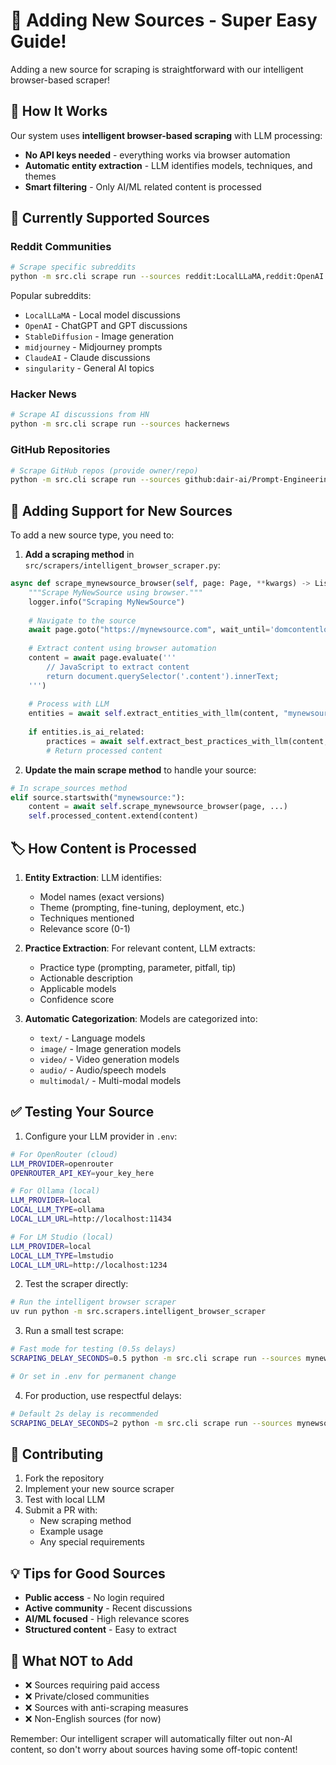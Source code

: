 # 🚀 Adding New Sources - Super Easy Guide!

Adding a new source for scraping is straightforward with our intelligent browser-based scraper!

## 🎯 How It Works

Our system uses **intelligent browser-based scraping** with LLM processing:
- **No API keys needed** - everything works via browser automation
- **Automatic entity extraction** - LLM identifies models, techniques, and themes
- **Smart filtering** - Only AI/ML related content is processed

## 📝 Currently Supported Sources

### Reddit Communities
```bash
# Scrape specific subreddits
python -m src.cli scrape run --sources reddit:LocalLLaMA,reddit:OpenAI
```

Popular subreddits:
- `LocalLLaMA` - Local model discussions
- `OpenAI` - ChatGPT and GPT discussions  
- `StableDiffusion` - Image generation
- `midjourney` - Midjourney prompts
- `ClaudeAI` - Claude discussions
- `singularity` - General AI topics

### Hacker News
```bash
# Scrape AI discussions from HN
python -m src.cli scrape run --sources hackernews
```

### GitHub Repositories
```bash
# Scrape GitHub repos (provide owner/repo)
python -m src.cli scrape run --sources github:dair-ai/Prompt-Engineering-Guide
```

## 🚀 Adding Support for New Sources

To add a new source type, you need to:

1. **Add a scraping method** in `src/scrapers/intelligent_browser_scraper.py`:

```python
async def scrape_mynewsource_browser(self, page: Page, **kwargs) -> List[ProcessedContent]:
    """Scrape MyNewSource using browser."""
    logger.info("Scraping MyNewSource")
    
    # Navigate to the source
    await page.goto("https://mynewsource.com", wait_until='domcontentloaded')
    
    # Extract content using browser automation
    content = await page.evaluate('''
        // JavaScript to extract content
        return document.querySelector('.content').innerText;
    ''')
    
    # Process with LLM
    entities = await self.extract_entities_with_llm(content, "mynewsource")
    
    if entities.is_ai_related:
        practices = await self.extract_best_practices_with_llm(content, entities)
        # Return processed content
```

2. **Update the main scrape method** to handle your source:

```python
# In scrape_sources method
elif source.startswith("mynewsource:"):
    content = await self.scrape_mynewsource_browser(page, ...)
    self.processed_content.extend(content)
```

## 🏷️ How Content is Processed

1. **Entity Extraction**: LLM identifies:
   - Model names (exact versions)
   - Theme (prompting, fine-tuning, deployment, etc.)
   - Techniques mentioned
   - Relevance score (0-1)

2. **Practice Extraction**: For relevant content, LLM extracts:
   - Practice type (prompting, parameter, pitfall, tip)
   - Actionable description
   - Applicable models
   - Confidence score

3. **Automatic Categorization**: Models are categorized into:
   - `text/` - Language models
   - `image/` - Image generation models
   - `video/` - Video generation models
   - `audio/` - Audio/speech models
   - `multimodal/` - Multi-modal models

## ✅ Testing Your Source

1. Configure your LLM provider in `.env`:
```bash
# For OpenRouter (cloud)
LLM_PROVIDER=openrouter
OPENROUTER_API_KEY=your_key_here

# For Ollama (local)
LLM_PROVIDER=local
LOCAL_LLM_TYPE=ollama
LOCAL_LLM_URL=http://localhost:11434

# For LM Studio (local)
LLM_PROVIDER=local
LOCAL_LLM_TYPE=lmstudio
LOCAL_LLM_URL=http://localhost:1234
```

2. Test the scraper directly:
```bash
# Run the intelligent browser scraper
uv run python -m src.scrapers.intelligent_browser_scraper
```

3. Run a small test scrape:
```bash
# Fast mode for testing (0.5s delays)
SCRAPING_DELAY_SECONDS=0.5 python -m src.cli scrape run --sources mynewsource:test --limit 5

# Or set in .env for permanent change
```

4. For production, use respectful delays:
```bash
# Default 2s delay is recommended
SCRAPING_DELAY_SECONDS=2 python -m src.cli scrape run --sources mynewsource:live
```

## 🤝 Contributing

1. Fork the repository
2. Implement your new source scraper
3. Test with local LLM
4. Submit a PR with:
   - New scraping method
   - Example usage
   - Any special requirements

## 💡 Tips for Good Sources

- **Public access** - No login required
- **Active community** - Recent discussions
- **AI/ML focused** - High relevance scores
- **Structured content** - Easy to extract

## 🚫 What NOT to Add

- ❌ Sources requiring paid access
- ❌ Private/closed communities  
- ❌ Sources with anti-scraping measures
- ❌ Non-English sources (for now)

Remember: Our intelligent scraper will automatically filter out non-AI content, so don't worry about sources having some off-topic content!